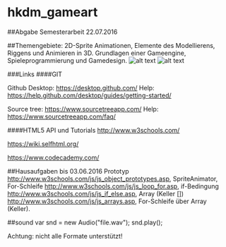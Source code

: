 # hkdm_gameart
##Abgabe Semesterarbeit 22.07.2016

##Themengebiete: 2D-Sprite Animationen, Elemente des Modellierens, Riggens und Animieren in 3D. Grundlagen einer Gameengine, Spieleprogrammierung und Gamedesign.
![alt text](https://upload.wikimedia.org/wikipedia/commons/d/dd/Muybridge_race_horse_animated.gif "")
![alt text](https://lh4.googleusercontent.com/-2hLIzixzPBo/U8L7J4y0-FI/AAAAAAAAAK4/NihrkDu8gkc/w865-h530-no/shapula.jpg "")




###Links
####GIT

Github Desktop:
https://desktop.github.com/
Help:
https://help.github.com/desktop/guides/getting-started/

Source tree:
https://www.sourcetreeapp.com/
Help:
https://www.sourcetreeapp.com/faq/

####HTML5 API und Tutorials
http://www.w3schools.com/

https://wiki.selfhtml.org/

https://www.codecademy.com/

##Hausaufgaben bis 03.06.2016
Prototyp http://www.w3schools.com/js/js_object_prototypes.asp, SpriteAnimator, For-Schleife http://www.w3schools.com/js/js_loop_for.asp, if-Bedingung http://www.w3schools.com/js/js_if_else.asp, Array (Keller []) http://www.w3schools.com/js/js_arrays.asp, For-Schleife über Array (Keller). 

##sound
var snd = new Audio("file.wav"); 
snd.play();

Achtung: nicht alle Formate unterstützt!
